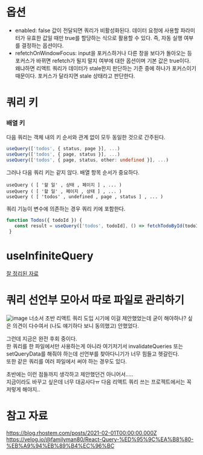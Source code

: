 # 옵션
- enabled: false 값이 전달되면 쿼리가 비활성화된다. 데이터 요청에 사용할 파라미터가 유효한 값일 때만 true를 할당하는 식으로 활용할 수 있다. 즉, 자동 실행 여부를 결정하는 옵션이다.
- refetchOnWindowFocus: input을 포커스하거나 다른 창을 보다가 돌아오는 등 포커스가 바뀌면 refetch가 될지 말지 여부에 대한 옵션이며 기본 값은 true이다. 왜냐하면 리액트 쿼리가 데이터가 stale한지 판단하는 기준 중에 하나가 포커스이기 때문이다. 포커스가 달라지면 stale 상태라고 판단한다.


# 쿼리 키
### 배열 키
다음 쿼리는 객체 내의 키 순서와 관계 없이 모두 동일한 것으로 간주된다.
```ts
useQuery(['todos', { status, page }], ...)
useQuery(['todos', { page, status }], ...)
useQuery(['todos', { page, status, other: undefined }], ...)
 ```
그러나 다음 쿼리 키는 같지 않다. 배열 항목 순서가 중요하다.
```
useQuery ( [ '할 일' , 상태 , 페이지 ] , ... ) 
useQuery ( [ '할 일' , 페이지 , 상태 ] , ... ) 
useQuery ( [ 'todos' , undefined , page , status ] , ... )
```
쿼리 기능이 변수에 의존하는 경우 쿼리 키에 포함한다.
```ts
function Todos({ todoId }) {
   const result = useQuery(['todos', todoId], () => fetchTodoById(todoId))
 }
 ```

# useInfiniteQuery
[잘 정리된 자료](https://jforj.tistory.com/246)

# 쿼리 선언부 모아서 따로 파일로 관리하기
![image](https://user-images.githubusercontent.com/73823388/173514107-457330aa-2271-4cc4-8626-3f55a10e6211.png)
너소서 초반 리액트 쿼리 도입 시기에 이걸 제안했었는데 굳이 해야하나? 싶은 의견이 다수여서 (나도 얘기하다 보니 동의했고) 안했었다.

그런데 지금은 완전 후회 중이다.
<br />
한 쿼리를 한 파일에서만 사용하는게 아니라 여기저기서 invalidateQueries 또는 setQueryData를 해줘야 하는데 선언부를 찾아다니기가 너무 힘들고 헷갈린다.
<br />
또한 같은 쿼리를 여러 파일에서 써야 하는 경우도 있다.

초반에는 이런 점들까지 생각하고 제안했던건 아니어서.....
<br />
지금이라도 바꾸고 싶은데 너무 대공사다ㅠ 다음 리액트 쿼리 쓰는 프로젝트에서는 꼭 저렇게 해야지..


# 참고 자료
https://blog.rhostem.com/posts/2021-02-01T00:00:00.000Z
https://velog.io/@familyman80/React-Query-%ED%95%9C%EA%B8%80-%EB%A9%94%EB%89%B4%EC%96%BC
